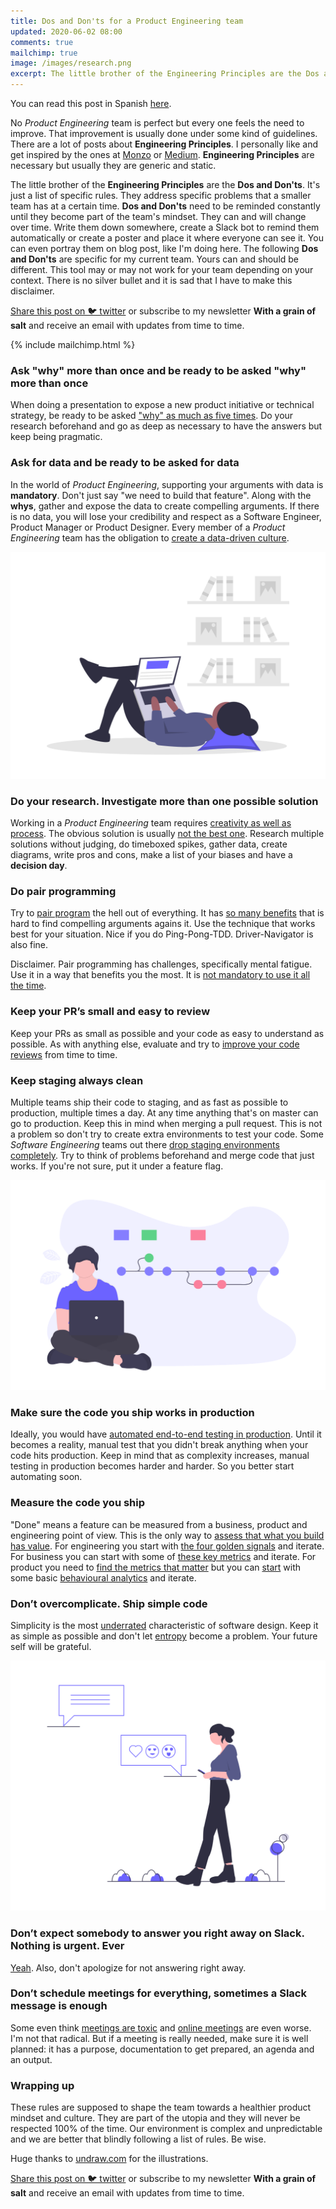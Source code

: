 ```yaml
---
title: Dos and Don'ts for a Product Engineering team
updated: 2020-06-02 08:00
comments: true
mailchimp: true
image: /images/research.png
excerpt: The little brother of the Engineering Principles are the Dos and Don'ts. It's just a list of rules to evolve your team's mindset.
---
```


You can read this post in Spanish [here](/es/dos-and-donts).

No _Product Engineering_ team is perfect but every one feels the need to improve. That improvement is usually done under some kind of guidelines. There are a lot of posts about **Engineering Principles**. I personally like and get inspired by the ones at [Monzo](https://monzo.com/blog/2018/06/29/engineering-principles) or [Medium](https://medium.engineering/engineering-values-7143c0db0bd6). **Engineering Principles** are necessary but usually they are generic and static.

The little brother of the **Engineering Principles** are the **Dos and Don'ts**. It's just a list of specific rules. They address specific problems that a smaller team has at a certain time. **Dos and Don'ts** need to be reminded constantly until they become part of the team's mindset. They can and will change over time. Write them down somewhere, create a Slack bot to remind them automatically or create a poster and place it where everyone can see it. You can even portray them on blog post, like I'm doing here. The following **Dos and Don'ts** are specific for my current team. Yours can and should be different. This tool may or may not work for your team depending on your context. There is no silver bullet and it is sad that I have to make this disclaimer.

[Share this post on 🐦 twitter](https://twitter.com/intent/tweet?text={{page.title}}&url={{site.url}}{{page.url}}&via={{site.twitter_username}}&related={{site.twitter_username}}) or subscribe to my newsletter **With a grain of salt** and receive an email with updates from time to time.

{% include mailchimp.html %}

### Ask "why" more than once and be ready to be asked "why" more than once

When doing a presentation to expose a new product initiative or technical strategy, be ready to be asked ["why" as much as five times](https://www.youtube.com/watch?v=FJ0eWm5PxkU). Do your research beforehand and go as deep as necessary to have the answers but keep being pragmatic.

### Ask for data and be ready to be asked for data

In the world of _Product Engineering_, supporting your arguments with data is **mandatory**. Don't just say "we need to build that feature". Along with the **whys**, gather and expose the data to create compelling arguments. If there is no data, you will lose your credibility and respect as a Software Engineer, Product Manager or Product Designer. Every member of a _Product Engineering_ team has the obligation to [create a data-driven culture](https://aws.amazon.com/blogs/enterprise-strategy/how-to-create-a-data-driven-culture/).

![](/images/research.png)

### Do your research. Investigate more than one possible solution

Working in a _Product Engineering_ team requires [creativity as well as process](https://uxdesign.cc/what-can-pablo-picasso-teach-us-about-product-strategy-586664e128f1). The obvious solution is usually [not the best one](https://www.youtube.com/watch?v=M68ndaZSKa8). Research multiple solutions without judging, do timeboxed spikes, gather data, create diagrams, write pros and cons, make a list of your biases and have a **decision day**.

### Do pair programming

Try to [pair program](https://www.youtube.com/watch?v=k3cJjZiZ-cw) the hell out of everything. It has [so many benefits](https://martinfowler.com/articles/on-pair-programming.html) that is hard to find compelling arguments agains it. Use the technique that works best for your situation. Nice if you do Ping-Pong-TDD. Driver-Navigator is also fine.

Disclaimer. Pair programming has challenges, specifically mental fatigue. Use it in a way that benefits you the most. It is [not mandatory to use it all the time](https://twitter.com/dhh/status/1016398757674577920).

### Keep your PR’s small and easy to review

Keep your PRs as small as possible and your code as easy to understand as possible. As with anything else, evaluate and try to [improve your code reviews](/improve-code-reviews) from time to time.

### Keep staging always clean

Multiple teams ship their code to staging, and as fast as possible to production, multiple times a day. At any time anything that's on master can go to production. Keep this in mind when merging a pull request. This is not a problem so don't try to create extra environments to test your code. Some _Software Engineering_ teams out there [drop staging environments completely](https://launchdarkly.com/blog/staging-servers-are-dead-long-live-a-staging-server/). Try to think of problems beforehand and merge code that just works. If you're not sure, put it under a feature flag.

![](/images/version_control.png)

### Make sure the code you ship works in production

Ideally, you would have [automated end-to-end testing in production](https://medium.com/@copyconstruct/testing-in-production-the-safe-way-18ca102d0ef1). Until it becomes a reality, manual test that you didn't break anything when your code hits production. Keep in mind that as complexity increases, manual testing in production becomes harder and harder. So you better start automating soon.

### Measure the code you ship

"Done" means a feature can be measured from a business, product and engineering point of view. This is the only way to [assess that what you build has value](/focus-on-value). For engineering you start with [the four golden signals](https://landing.google.com/sre/sre-book/chapters/monitoring-distributed-systems/#xref_monitoring_golden-signals) and iterate. For business you can start with some of [these key metrics](https://www.ycombinator.com/resources/key-metrics) and iterate. For product you need to [find the metrics that matter](https://www.intercom.com/blog/finding-the-metrics-that-matter-for-your-product/) but you can [start](https://amplitude.com/blog/2016/06/14/10-steps-behavioral-analytics) with some basic [behavioural analytics](https://mixpanel.com/blog/2018/08/01/behavioral-analytics-guide/) and iterate.

### Don’t overcomplicate. Ship simple code

Simplicity is the most [underrated](https://blog.pragmaticengineer.com/software-architecture-is-overrated/) characteristic of software design. Keep it as simple as possible and don't let [entropy](https://www.youtube.com/watch?v=kfffy12uQ7g) become a problem. Your future self will be grateful.

![](/images/online_chat.png)

### Don’t expect somebody to answer you right away on Slack. Nothing is urgent. Ever

[Yeah](https://basecamp.com/guides/group-chat-problems). Also, don't apologize for not answering right away.

### Don’t schedule meetings for everything, sometimes a Slack message is enough

Some even think [meetings are toxic](https://twitter.com/dhh/status/1242935396356354048?s=20) and [online meetings](https://www.youtube.com/watch?v=JMOOG7rWTPg) are even worse. I'm not that radical. But if a meeting is really needed, make sure it is well planned: it has a purpose, documentation to get prepared, an agenda and an output.

### Wrapping up

These rules are supposed to shape the team towards a healthier product mindset and culture. They are part of the utopia and they will never be respected 100% of the time. Our environment is complex and unpredictable and we are better that blindly following a list of rules. Be wise.

Huge thanks to [undraw.com](https://undraw.co) for the illustrations.

[Share this post on 🐦 twitter](https://twitter.com/intent/tweet?text={{page.title}}&url={{site.url}}{{page.url}}&via={{site.twitter_username}}&related={{site.twitter_username}}) or subscribe to my newsletter **With a grain of salt** and receive an email with updates from time to time.
